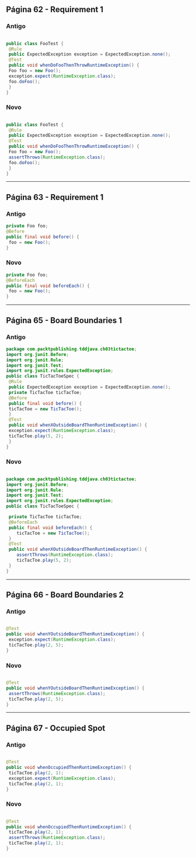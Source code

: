 ## Página 62 - Requirement 1
### Antigo
```java

public class FooTest {
 @Rule
 public ExpectedException exception = ExpectedException.none();
 @Test
 public void whenDoFooThenThrowRuntimeException() {
 Foo foo = new Foo();
 exception.expect(RuntimeException.class);
 foo.doFoo();
 }
}

```
### Novo

```java

public class FooTest {
 @Rule
 public ExpectedException exception = ExpectedException.none();
 @Test
 public void whenDoFooThenThrowRuntimeException() {
 Foo foo = new Foo();
 assertThrows(RuntimeException.class);
 foo.doFoo();
 }
}
```

------------------------------------------------------------
 
## Página 63 - Requirement 1
### Antigo

```java
private Foo foo;
@Before
public final void before() {
 foo = new Foo();
}
```

### Novo

```java
private Foo foo;
@BeforeEach
public final void beforeEach() {
 foo = new Foo();
}
```
------------------------------------------------------------
 
## Página 65 - Board Boundaries 1
### Antigo

```java
package com.packtpublishing.tddjava.ch03tictactoe;
import org.junit.Before;
import org.junit.Rule;
import org.junit.Test;
import org.junit.rules.ExpectedException;
public class TicTacToeSpec {
 @Rule
 public ExpectedException exception = ExpectedException.none();
 private TicTacToe ticTacToe;
 @Before
 public final void before() {
 ticTacToe = new TicTacToe();
 }
 @Test
 public void whenXOutsideBoardThenRuntimeException() {
 exception.expect(RuntimeException.class);
 ticTacToe.play(5, 2);
 }
}

```

### Novo

```java

package com.packtpublishing.tddjava.ch03tictactoe;
import org.junit.Before;
import org.junit.Rule;
import org.junit.Test;
import org.junit.rules.ExpectedException;
public class TicTacToeSpec {

 private TicTacToe ticTacToe;
 @BeforeEach
 public final void beforeEach() {
    ticTacToe = new TicTacToe();
 }
 @Test
 public void whenXOutsideBoardThenRuntimeException() {
    assertThrows(RuntimeException.class);
    ticTacToe.play(5, 2);
 }
}

```

------------------------------------------------------------
 
## Página 66 - Board Boundaries 2
### Antigo

```java

@Test
public void whenYOutsideBoardThenRuntimeException() {
 exception.expect(RuntimeException.class);
 ticTacToe.play(2, 5);
}

```

### Novo

```java

@Test
public void whenYOutsideBoardThenRuntimeException() {
 assertThrows(RuntimeException.class);
 ticTacToe.play(2, 5);
}

```

------------------------------------------------------------
 
## Página 67 - Occupied Spot
### Antigo

```java

@Test
public void whenOccupiedThenRuntimeException() {
 ticTacToe.play(2, 1);
 exception.expect(RuntimeException.class);
 ticTacToe.play(2, 1);
}


```

### Novo

```java

@Test
public void whenOccupiedThenRuntimeException() {
 ticTacToe.play(2, 1);
 assertThrows(RuntimeException.class);
 ticTacToe.play(2, 1);
}

```